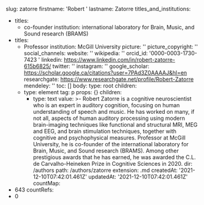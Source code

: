 slug: zatorre
firstname: 'Robert '
lastname: Zatorre
titles_and_institutions:
  - titles:
      - co-founder
    institution: international laboratory for Brain, Music, and Sound research (BRAMS)
  - titles:
      - Professor
    institution: McGill University
picture: ''
picture_copyright: ''
social_channels:
  website: ''
  wikipedia: ''
  orcid_id: '0000-0003-1730-7423 '
  linkedin: https://www.linkedin.com/in/robert-zatorre-615b6825/
  twitter: ''
  instagram: ''
  google_scholar: https://scholar.google.ca/citations?user=7PAd3Z0AAAAJ&hl=en
  researchgate: https://www.researchgate.net/profile/Robert-Zatorre
  mendeley: ''
toc: []
body:
  type: root
  children:
    - type: element
      tag: p
      props: {}
      children:
        - type: text
          value: >-
            Robert Zatorre is a cognitive neuroscientist who is an expert in
            auditory cognition, focusing on human understanding of speech and
            music. He has worked on many, if not all, aspects of human auditory
            processing using modern brain-imaging techniques like functional and
            structural MRI, MEG and EEG, and brain stimulation techniques,
            together with cognitive and psychophysical measures. Professor at
            McGill University, he is co-founder of the international laboratory
            for Brain, Music, and Sound research (BRAMS). Among other
            prestigious awards that he has earned, he was awarded the C.L. de
            Carvalho-Heineken Prize in Cognitive Sciences in 2020.
dir: /authors
path: /authors/zatorre
extension: .md
createdAt: '2021-12-10T07:42:01.461Z'
updatedAt: '2021-12-10T07:42:01.461Z'
countMap:
  - 643
countRefs:
  - 0
